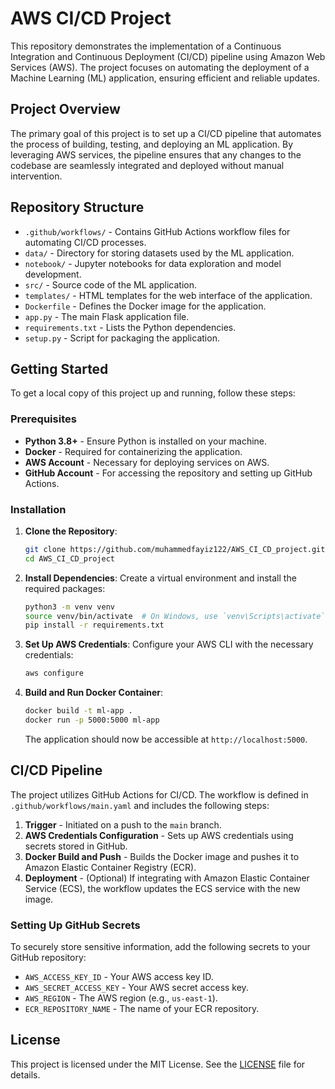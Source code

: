 # AWS CI/CD Project

This repository demonstrates the implementation of a Continuous Integration and Continuous Deployment (CI/CD) pipeline using Amazon Web Services (AWS). The project focuses on automating the deployment of a Machine Learning (ML) application, ensuring efficient and reliable updates.

## Project Overview

The primary goal of this project is to set up a CI/CD pipeline that automates the process of building, testing, and deploying an ML application. By leveraging AWS services, the pipeline ensures that any changes to the codebase are seamlessly integrated and deployed without manual intervention.

## Repository Structure

- `.github/workflows/` - Contains GitHub Actions workflow files for automating CI/CD processes.
- `data/` - Directory for storing datasets used by the ML application.
- `notebook/` - Jupyter notebooks for data exploration and model development.
- `src/` - Source code of the ML application.
- `templates/` - HTML templates for the web interface of the application.
- `Dockerfile` - Defines the Docker image for the application.
- `app.py` - The main Flask application file.
- `requirements.txt` - Lists the Python dependencies.
- `setup.py` - Script for packaging the application.

## Getting Started

To get a local copy of this project up and running, follow these steps:

### Prerequisites

- **Python 3.8+** - Ensure Python is installed on your machine.
- **Docker** - Required for containerizing the application.
- **AWS Account** - Necessary for deploying services on AWS.
- **GitHub Account** - For accessing the repository and setting up GitHub Actions.

### Installation

1. **Clone the Repository**:
   ```bash
   git clone https://github.com/muhammedfayiz122/AWS_CI_CD_project.git
   cd AWS_CI_CD_project
   ```

2. **Install Dependencies**:
   Create a virtual environment and install the required packages:
   ```bash
   python3 -m venv venv
   source venv/bin/activate  # On Windows, use `venv\Scripts\activate`
   pip install -r requirements.txt
   ```

3. **Set Up AWS Credentials**:
   Configure your AWS CLI with the necessary credentials:
   ```bash
   aws configure
   ```

4. **Build and Run Docker Container**:
   ```bash
   docker build -t ml-app .
   docker run -p 5000:5000 ml-app
   ```

   The application should now be accessible at `http://localhost:5000`.

## CI/CD Pipeline

The project utilizes GitHub Actions for CI/CD. The workflow is defined in `.github/workflows/main.yaml` and includes the following steps:

1. **Trigger** - Initiated on a push to the `main` branch.
2. **AWS Credentials Configuration** - Sets up AWS credentials using secrets stored in GitHub.
3. **Docker Build and Push** - Builds the Docker image and pushes it to Amazon Elastic Container Registry (ECR).
4. **Deployment** - (Optional) If integrating with Amazon Elastic Container Service (ECS), the workflow updates the ECS service with the new image.

### Setting Up GitHub Secrets

To securely store sensitive information, add the following secrets to your GitHub repository:

- `AWS_ACCESS_KEY_ID` - Your AWS access key ID.
- `AWS_SECRET_ACCESS_KEY` - Your AWS secret access key.
- `AWS_REGION` - The AWS region (e.g., `us-east-1`).
- `ECR_REPOSITORY_NAME` - The name of your ECR repository.

## License

This project is licensed under the MIT License. See the [LICENSE](LICENSE) file for details.

